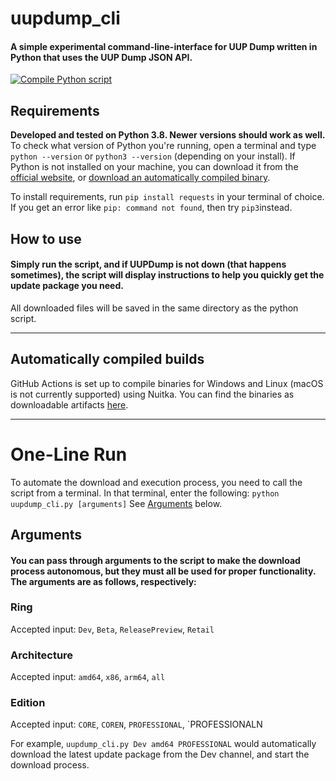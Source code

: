 # uupdump_cli
#### A simple experimental command-line-interface for UUP Dump written in Python that uses the UUP Dump JSON API.

[![Compile Python script](https://github.com/JosephM101/uupdump_cli/actions/workflows/python-compile.yml/badge.svg)](https://github.com/JosephM101/uupdump_cli/actions/workflows/python-compile.yml)

## Requirements
**Developed and tested on Python 3.8. Newer versions should work as well.** To check what version of Python you're running, open a terminal and type `python --version` or `python3 --version` (depending on your install). If Python is not installed on your machine, you can download it from the [official website](https://www.python.org/downloads/), or [download an automatically compiled binary](#automatically-compiled-builds).

To install requirements, run `pip install requests` in your terminal of choice. If you get an error like `pip: command not found`, then try `pip3`instead.


## How to use

#### Simply run the script, and if UUPDump is not down (that happens sometimes), the script will display instructions to help you quickly get the update package you need.
All downloaded files will be saved in the same directory as the python script.

------

## Automatically compiled builds
GitHub Actions is set up to compile binaries for Windows and Linux (macOS is not currently supported) using Nuitka. You can find the binaries as downloadable artifacts [here](https://github.com/JosephM101/uupdump_cli/actions).

------

# One-Line Run

To automate the download and execution process, you need to call the script from a terminal. In that terminal, enter the following:
`python uupdump_cli.py [arguments]` See [Arguments](#arguments) below.

## Arguments

#### You can pass through arguments to the script to make the download process autonomous, but they must all be used for proper functionality. The arguments are as follows, respectively:

### **Ring**
  Accepted input: `Dev`, `Beta`, `ReleasePreview`, `Retail`
  
### **Architecture**
  Accepted input: `amd64`, `x86`, `arm64`, `all`
  
### **Edition**
  Accepted input: `CORE`, `COREN`, `PROFESSIONAL`, `PROFESSIONALN
  
  
  For example, `uupdump_cli.py Dev amd64 PROFESSIONAL` would automatically download the latest update package from the Dev channel, and start the download process.
